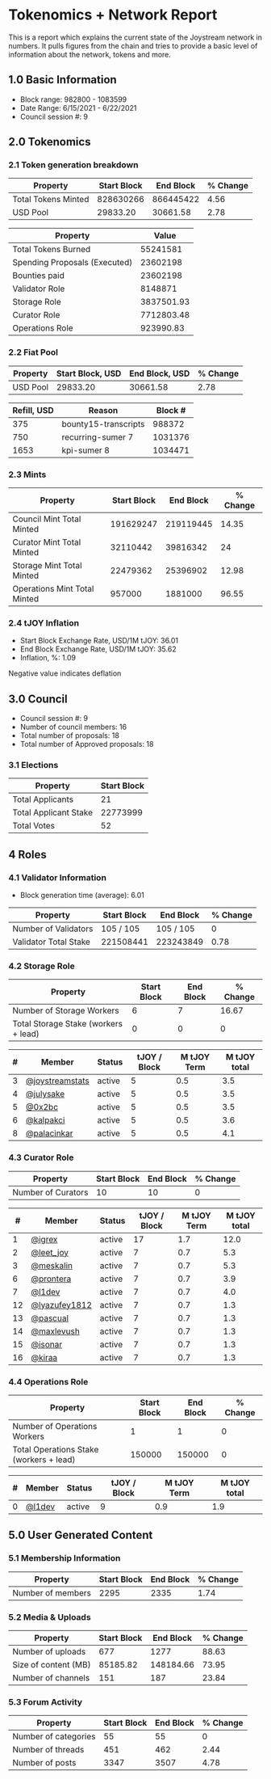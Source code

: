 # Tokenomics + Network Report
This is a report which explains the current state of the Joystream network in numbers. It pulls figures from the chain and tries to provide a basic level of information about the network, tokens and more. 

## 1.0 Basic Information
* Block range: 982800 - 1083599
* Date Range: 6/15/2021 - 6/22/2021
* Council session #: 9

## 2.0 Tokenomics
### 2.1 Token generation breakdown
| Property            | Start Block | End Block | % Change |
|---------------------|--------------|--------------|----------|
| Total Tokens Minted |  828630266 | 866445422 | 4.56 |
| USD Pool |  29833.20 | 30661.58 | 2.78 |

| Property            | Value        |
|---------------------|--------------|
| Total Tokens Burned | 55241581 |
| Spending Proposals (Executed) | 23602198 |
| Bounties paid       | 23602198 |
| Validator Role      | 8148871 |
| Storage Role        | 3837501.93 |
| Curator Role        | 7712803.48 |
| Operations Role     | 923990.83 |

### 2.2 Fiat Pool
| Property            | Start Block, USD | End Block, USD | % Change |
|---------------------|--------------|--------------|----------|
| USD Pool | 29833.20 | 30661.58 | 2.78 |

| Refill, USD | Reason | Block # |
|---------------------|--------------|--------------|
| 375 | bounty15-transcripts | 988372 |
| 750 | recurring-sumer 7 | 1031376 |
| 1653 | kpi-sumer 8 | 1034471 |


### 2.3 Mints
| Property                    | Start Block           | End Block | % Change |
|-----------------------------|-----------------------|--------------|----------|
| Council Mint Total Minted   | 191629247  | 219119445 |14.35 |
| Curator Mint Total Minted   | 32110442 | 39816342 | 24 |
| Storage Mint Total Minted   | 22479362 | 25396902 | 12.98 |
| Operations Mint Total Minted | 957000 | 1881000 | 96.55 |


### 2.4 tJOY Inflation

* Start Block Exchange Rate, USD/1M tJOY: 36.01
* End Block Exchange Rate, USD/1M tJOY: 35.62
* Inflation, %: 1.09

Negative value indicates deflation

## 3.0 Council
* Council session #: 9
* Number of council members: 16
* Total number of proposals: 18
* Total number of Approved proposals: 18

### 3.1 Elections
| Property                    | Start Block  |
|-----------------------------|--------------|
| Total Applicants            | 21 |
| Total Applicant Stake       | 22773999 |
| Total Votes                 | 52 |

## 4 Roles
### 4.1 Validator Information
* Block generation time (average): 6.01

| Property                   | Start Block | End Block | % Change |
|----------------------------|--------------|--------------|----------|
| Number of Validators       | 105 / 105 | 105 / 105 | 0 |
| Validator Total Stake      | 221508441 | 223243849 | 0.78 |


### 4.2 Storage Role
| Property                | Start Block | End Block | % Change |
|-------------------------|--------------|--------------|----------|
| Number of Storage Workers | 6 | 7 | 16.67 |
| Total Storage Stake (workers + lead) | 0 | 0 | 0 |

| # | Member | Status | tJOY / Block | M tJOY Term | M tJOY total |
|--|--|--|--|--|--|
| 3 | [@joystreamstats](https://pioneer.joystreamstats.live/#/members/joystreamstats) | active | 5 | 0.5 | 3.5 |
| 4 | [@julysake](https://pioneer.joystreamstats.live/#/members/julysake) | active | 5 | 0.5 | 3.5 |
| 5 | [@0x2bc](https://pioneer.joystreamstats.live/#/members/0x2bc) | active | 5 | 0.5 | 3.5 |
| 6 | [@kalpakci](https://pioneer.joystreamstats.live/#/members/kalpakci) | active | 5 | 0.5 | 3.6 |
| 8 | [@palacinkar](https://pioneer.joystreamstats.live/#/members/palacinkar) | active | 5 | 0.5 | 4.1 |


### 4.3 Curator Role
| Property                | Start Block | End Block | % Change |
|-------------------------|--------------|--------------|----------|
| Number of Curators      | 10 | 10 | 0 |

| # | Member | Status | tJOY / Block | M tJOY Term | M tJOY total |
|--|--|--|--|--|--|
| 1 | [@igrex](https://pioneer.joystreamstats.live/#/members/igrex) | active | 17 | 1.7 | 12.0 |
| 2 | [@leet_joy](https://pioneer.joystreamstats.live/#/members/leet_joy) | active | 7 | 0.7 | 5.3 |
| 3 | [@meskalin](https://pioneer.joystreamstats.live/#/members/meskalin) | active | 7 | 0.7 | 5.3 |
| 6 | [@prontera](https://pioneer.joystreamstats.live/#/members/prontera) | active | 7 | 0.7 | 3.9 |
| 7 | [@l1dev](https://pioneer.joystreamstats.live/#/members/l1dev) | active | 7 | 0.7 | 4.0 |
| 12 | [@lyazufey1812](https://pioneer.joystreamstats.live/#/members/lyazufey1812) | active | 7 | 0.7 | 1.3 |
| 13 | [@pascual](https://pioneer.joystreamstats.live/#/members/pascual) | active | 7 | 0.7 | 1.3 |
| 14 | [@maxlevush](https://pioneer.joystreamstats.live/#/members/maxlevush) | active | 7 | 0.7 | 1.3 |
| 15 | [@isonar](https://pioneer.joystreamstats.live/#/members/isonar) | active | 7 | 0.7 | 1.3 |
| 16 | [@kiraa](https://pioneer.joystreamstats.live/#/members/kiraa) | active | 7 | 0.7 | 1.3 |


### 4.4 Operations Role
| Property                | Start Block | End Block | % Change |
|-------------------------|--------------|--------------|----------|
| Number of Operations Workers      | 1 | 1 | 0 |
| Total Operations Stake (workers + lead) | 150000 | 150000 | 0 |

| # | Member | Status | tJOY / Block | M tJOY Term | M tJOY total |
|--|--|--|--|--|--|
| 0 | [@l1dev](https://pioneer.joystreamstats.live/#/members/l1dev) | active | 9 | 0.9 | 1.9 |


## 5.0 User Generated Content
### 5.1 Membership Information
| Property          | Start Block | End Block | % Change |
|-------------------|--------------|--------------|----------|
| Number of members | 2295|  2335 | 1.74 |

### 5.2 Media & Uploads
| Property                | Start Block | End Block | % Change |
|-------------------------|--------------|--------------|----------|
| Number of uploads       | 677 | 1277  |  88.63 |
| Size of content (MB)    |  85185.82 |  148184.66 | 73.95 |
| Number of channels      |  151 | 187 | 23.84 |

### 5.3 Forum Activity
| Property          | Start Block | End Block | % Change |
|-------------------|--------------|--------------|----------|
| Number of categories | 55 | 55 | 0 |
| Number of threads    | 451 | 462 | 2.44 |
| Number of posts      | 3347 | 3507 | 4.78 |
